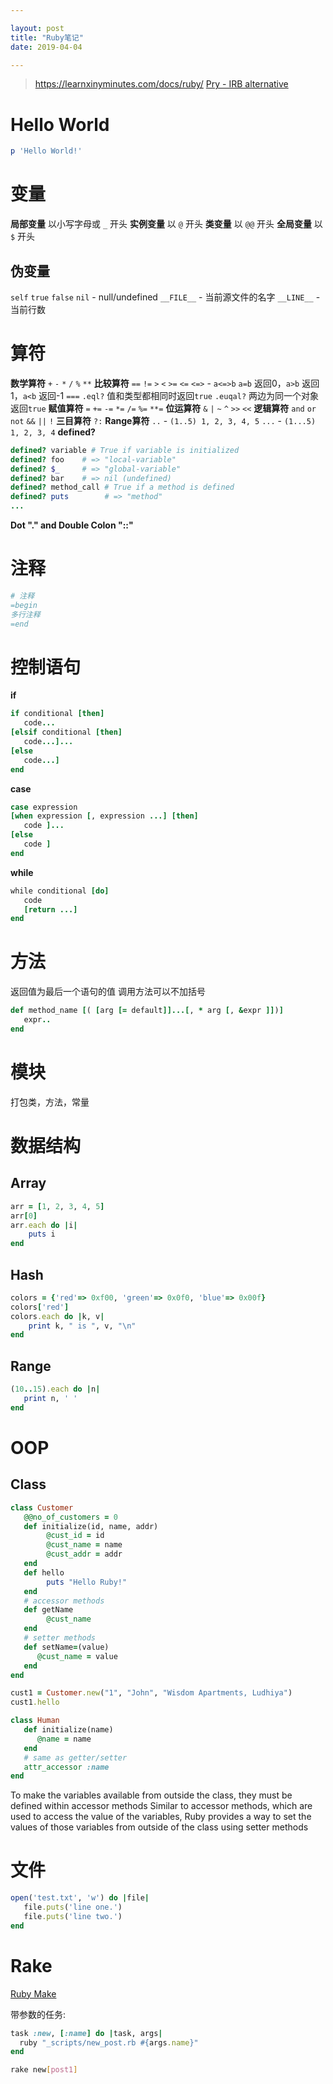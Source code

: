 ```yaml
---

layout: post
title: "Ruby笔记"
date: 2019-04-04

---
```


> <https://learnxinyminutes.com/docs/ruby/>
> [Pry - IRB alternative ](https://github.com/pry/pry#introduction)

# Hello World

```ruby
p 'Hello World!'
```

# 变量
**局部变量**
以小写字母或 `_` 开头
**实例变量**
以 `@` 开头
**类变量**
以 `@@` 开头
**全局变量**
以 `$` 开头
## 伪变量
`self`
`true`
`false`
`nil` - null/undefined
`__FILE__` - 当前源文件的名字
`__LINE__` - 当前行数

# 算符
**数学算符**
`+` `-` `*` `/` `%` `**`
**比较算符**
`==` `!=` `>` `<` `>=` `<=`
`<=>` - `a<=>b` `a=b` 返回0，`a>b` 返回1，`a<b` 返回-1
`===`
`.eql?` 值和类型都相同时返回`true`
`.euqal?` 两边为同一个对象返回`true`
**赋值算符**
`=` `+=` `-=` `*=` `/=` `%=` `**=`
**位运算符**
`&` `|` `~` `^` `>>` `<<`
**逻辑算符**
`and` `or` `not` `&&` `||` `!`
**三目算符**
`?:`
**Range算符**
`..` - `(1..5) 1, 2, 3, 4, 5`
`...` - `(1...5) 1, 2, 3, 4`
**defined?**
```ruby
defined? variable # True if variable is initialized
defined? foo    # => "local-variable"
defined? $_     # => "global-variable"
defined? bar    # => nil (undefined)
defined? method_call # True if a method is defined
defined? puts        # => "method"
...
```

**Dot "." and Double Colon "::"**

# 注释
```ruby
# 注释
=begin
多行注释
=end
```
# 控制语句
**if**
```ruby
if conditional [then]
   code...
[elsif conditional [then]
   code...]...
[else
   code...]
end
```
**case**
```ruby
case expression
[when expression [, expression ...] [then]
   code ]...
[else
   code ]
end
```
**while**
```ruby
while conditional [do]
   code
   [return ...] 
end
```

# 方法
返回值为最后一个语句的值
调用方法可以不加括号
```ruby
def method_name [( [arg [= default]]...[, * arg [, &expr ]])]
   expr..
end
```

# 模块
打包类，方法，常量

# 数据结构
## Array
```ruby
arr = [1, 2, 3, 4, 5]
arr[0]
arr.each do |i|
    puts i
end
```
## Hash
```ruby
colors = {'red'=> 0xf00, 'green'=> 0x0f0, 'blue'=> 0x00f}
colors['red']
colors.each do |k, v|
    print k, " is ", v, "\n"
end
```
## Range
```ruby
(10..15).each do |n| 
   print n, ' ' 
end
```

# OOP
## Class
```ruby
class Customer
   @@no_of_customers = 0
   def initialize(id, name, addr)
        @cust_id = id
        @cust_name = name
        @cust_addr = addr
   end
   def hello
        puts "Hello Ruby!"
   end
   # accessor methods
   def getName
        @cust_name
   end
   # setter methods
   def setName=(value)
      @cust_name = value
   end
end

cust1 = Customer.new("1", "John", "Wisdom Apartments, Ludhiya")
cust1.hello
```

```ruby
class Human
   def initialize(name)
      @name = name
   end
   # same as getter/setter
   attr_accessor :name
end
```
To make the variables available from outside the class, they must be defined within accessor methods
Similar to accessor methods, which are used to access the value of the variables, Ruby provides a way to set the values of those variables from outside of the class using setter methods

# 文件

```ruby
open('test.txt', 'w') do |file|
   file.puts('line one.')
   file.puts('line two.')
end
```

# Rake

[Ruby Make](https://github.com/ruby/rake)

带参数的任务:

```ruby
task :new, [:name] do |task, args|
  ruby "_scripts/new_post.rb #{args.name}"
end
```

```bash
rake new[post1]
```